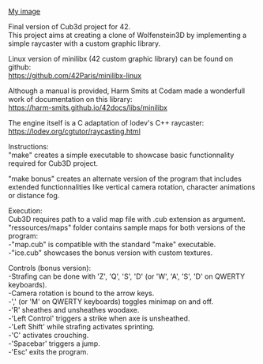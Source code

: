 [My image](https://framagit.org/abenoit/cub_parser/-/tree/master/ressources/Logo_cub3d.png)

Final version of Cub3d project for 42. <br>
This project aims at creating a clone of Wolfenstein3D by implementing a simple raycaster with a custom graphic library.

Linux version of minilibx (42 custom graphic library) can be found on github: <br>
https://github.com/42Paris/minilibx-linux

Although a manual is provided, Harm Smits at Codam made a wonderfull work of documentation on this library: <br>
https://harm-smits.github.io/42docs/libs/minilibx

The engine itself is a C adaptation of lodev's C++ raycaster: <br>
https://lodev.org/cgtutor/raycasting.html

Instructions: <br>
"make" creates a simple executable to showcase basic functionnality required for Cub3D project.

"make bonus" creates an alternate version of the program that includes extended functionnalities like vertical camera rotation, character animations or distance fog.

Execution: <br>
Cub3D requires path to a valid map file with .cub extension as argument. <br>
"ressources/maps" folder contains sample maps for both versions of the program: <br>
	-"map.cub" is compatible with the standard "make" executable. <br>
	-"ice.cub" showcases the bonus version with custom textures. <br>

Controls (bonus version): <br>
-Strafing can be done with 'Z', 'Q', 'S', 'D' (or 'W', 'A', 'S', 'D' on QWERTY keyboards). <br>
-Camera rotation is bound to the arrow keys. <br>
-',' (or 'M' on QWERTY keyboards) toggles minimap on and off. <br>
-'R' sheathes and unsheathes woodaxe. <br>
-'Left Control' triggers a strike when axe is unsheathed. <br>
-'Left Shift' while strafing activates sprinting. <br>
-'C' activates crouching. <br>
-'Spacebar' triggers a jump. <br>
-'Esc' exits the program. <br>
